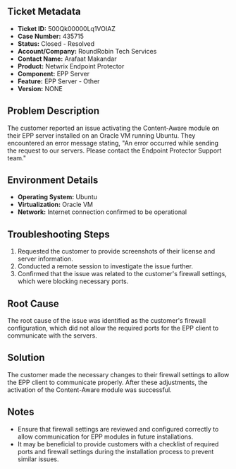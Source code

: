 ## Ticket Metadata
- **Ticket ID:** 500Qk00000Lq1VOIAZ
- **Case Number:** 435715
- **Status:** Closed - Resolved
- **Account/Company:** RoundRobin Tech Services
- **Contact Name:** Arafaat Makandar
- **Product:** Netwrix Endpoint Protector
- **Component:** EPP Server
- **Feature:** EPP Server - Other
- **Version:** NONE

## Problem Description
The customer reported an issue activating the Content-Aware module on their EPP server installed on an Oracle VM running Ubuntu. They encountered an error message stating, "An error occurred while sending the request to our servers. Please contact the Endpoint Protector Support team."

## Environment Details
- **Operating System:** Ubuntu
- **Virtualization:** Oracle VM
- **Network:** Internet connection confirmed to be operational

## Troubleshooting Steps
1. Requested the customer to provide screenshots of their license and server information.
2. Conducted a remote session to investigate the issue further.
3. Confirmed that the issue was related to the customer's firewall settings, which were blocking necessary ports.

## Root Cause
The root cause of the issue was identified as the customer's firewall configuration, which did not allow the required ports for the EPP client to communicate with the servers.

## Solution
The customer made the necessary changes to their firewall settings to allow the EPP client to communicate properly. After these adjustments, the activation of the Content-Aware module was successful.

## Notes
- Ensure that firewall settings are reviewed and configured correctly to allow communication for EPP modules in future installations.
- It may be beneficial to provide customers with a checklist of required ports and firewall settings during the installation process to prevent similar issues.